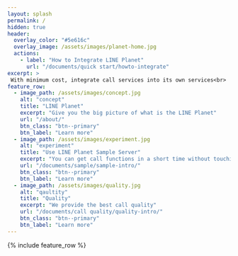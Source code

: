 ```yaml
---
layout: splash
permalink: /
hidden: true
header:
  overlay_color: "#5e616c"
  overlay_image: /assets/images/planet-home.jpg
  actions:
    - label: "How to Integrate LINE Planet"
      url: "/documents/quick start/howto-integrate"
excerpt: >
 With minimum cost, integrate call services into its own services<br>
feature_row:
  - image_path: /assets/images/concept.jpg
    alt: "concept"
    title: "LINE Planet"
    excerpt: "Give you the big picture of what is the LINE Planet"
    url: "/about/"
    btn_class: "btn--primary"
    btn_label: "Learn more"      
  - image_path: /assets/images/experiment.jpg
    alt: "experiment"
    title: "Use LINE Planet Sample Server"
    excerpt: "You can get call functions in a short time without touching your server"
    url: "/documents/sample/sample-intro/"
    btn_class: "btn--primary"
    btn_label: "Learn more"
  - image_path: /assets/images/quality.jpg
    alt: "qaultity"
    title: "Quality"
    excerpt: "We provide the best call quality"
    url: "/documents/call quality/quality-intro/"
    btn_class: "btn--primary"
    btn_label: "Learn more"
---
```


{% include feature_row %}
